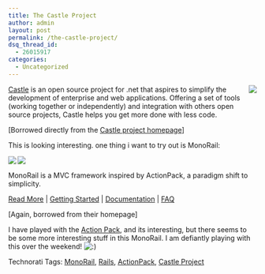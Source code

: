 ```yaml
---
title: The Castle Project
author: admin
layout: post
permalink: /the-castle-project/
dsq_thread_id:
  - 26015917
categories:
  - Uncategorized
---
```

<img src="http://images.lotas-smartman.net/image.ashx?id=a0499963-a7e3-42d2-9a0a-91e17ab65883" align="right" /> [Castle][1] is an open source project for .net that aspires to simplify the development of enterprise and web applications. Offering a set of tools (working together or independently) and integration with others open source projects, Castle helps you get more done with less code. 

[Borrowed directly from the [Castle project homepage][1]] 

This is looking interesting. one thing i want to try out is MonoRail:

<img src="http://images.lotas-smartman.net/image.ashx?id=f54ba614-60df-4d16-a5c6-de6bff17ce0e" align="left" /> 

[<img src="http://images.lotas-smartman.net/image.ashx?id=5e4b37a3-8ee5-488a-ba6a-f6fa5d0503f7" border="0" />][2] 

MonoRail is a MVC framework inspired by ActionPack, a paradigm shift to simplicity. 

[Read More][2] | [Getting Started][3] | [Documentation][4] | [FAQ][5] 

[Again, borrowed from their homepage] 

I have played with the [Action Pack][6], and its interesting, but there seems to be some more interesting stuff in this MonoRail. I am defiantly playing with this over the weekend! <img src="http://blog.lotas-smartman.net/wp-includes/images/smilies/icon_smile.gif" alt=":)" class="wp-smiley" />

<div class="wlWriterSmartContent" id="0767317B-992E-4b12-91E0-4F059A8CECA8:e29b94a9-802d-4895-b4fd-6831266bd2c2" style="padding-right:0px;display:inline;padding-left:0px;padding-bottom:0px;margin:0px;padding-top:0px;">
  Technorati Tags: <a href="http://technorati.com/tags/MonoRail" rel="tag">MonoRail</a>, <a href="http://technorati.com/tags/Rails" rel="tag">Rails</a>, <a href="http://technorati.com/tags/ActionPack" rel="tag">ActionPack</a>, <a href="http://technorati.com/tags/Castle%20Project" rel="tag">Castle Project</a>
</div>

 [1]: http://www.castleproject.org/
 [2]: http://www.castleproject.org/monorail/index.html
 [3]: http://www.castleproject.org/monorail/gettingstarted/index.html
 [4]: http://www.castleproject.org/monorail/documentation/index.html
 [5]: http://www.castleproject.org/monorail/faq.html
 [6]: http://www.codeplex.com/actionpack